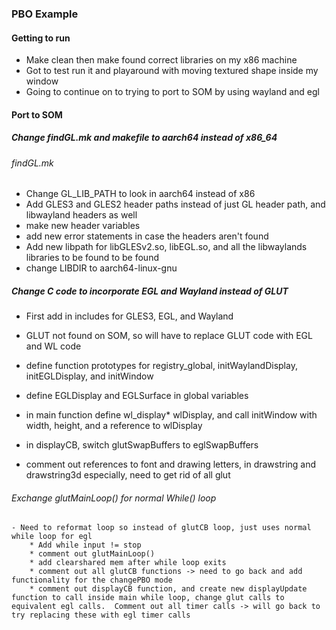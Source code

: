 ### PBO Example

#### Getting to run

- Make clean then make found correct libraries on my x86 machine
- Got to test run it and playaround with moving textured shape inside my window
- Going to continue on to trying to port to SOM by using wayland and egl


#### Port to SOM

##### Change findGL.mk and makefile to aarch64 instead of x86_64
###### findGL.mk
- Change GL_LIB_PATH to look in aarch64 instead of x86
- Add GLES3 and GLES2 header paths instead of just GL header path, and libwayland headers as well
- make new header variables
- add new error statements in case the headers aren't found
- Add new libpath for libGLESv2.so, libEGL.so, and all the libwaylands libraries to be found to be found
- change LIBDIR to aarch64-linux-gnu

##### Change C code to incorporate EGL and Wayland instead of GLUT
- First add in includes for GLES3, EGL, and Wayland

- GLUT not found on SOM, so will have to replace GLUT code with EGL and WL code

- define function prototypes for registry_global, initWaylandDisplay, initEGLDisplay, and initWindow

- define EGLDisplay and EGLSurface in global variables

- in main function define wl_display* wlDisplay, and call initWindow with width, height, and a reference to wlDisplay

- in displayCB, switch glutSwapBuffers to eglSwapBuffers

- comment out references to font and drawing letters, in drawstring and drawstring3d especially, need to get rid of all glut

###### Exchange glutMainLoop() for normal While() loop

	- Need to reformat loop so instead of glutCB loop, just uses normal while loop for egl
		* Add while input != stop
		* comment out glutMainLoop()
		* add clearshared mem after while loop exits
		* comment out all glutCB functions -> need to go back and add functionality for the changePBO mode
		* comment out displayCB function, and create new displayUpdate function to call inside main while loop, change glut calls to equivalent egl calls.  Comment out all timer calls -> will go back to try replacing these with egl timer calls
